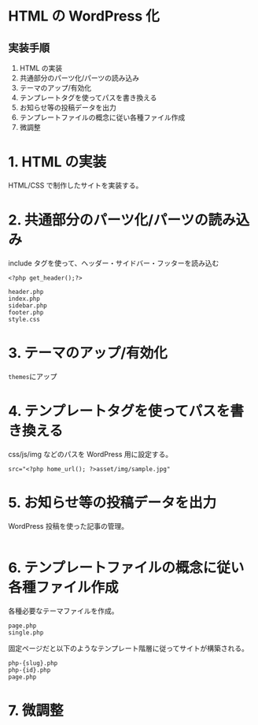 # HTML の WordPress 化

## 実装手順

1. HTML の実装
2. 共通部分のパーツ化/パーツの読み込み
3. テーマのアップ/有効化
4. テンプレートタグを使ってパスを書き換える
5. お知らせ等の投稿データを出力
6. テンプレートファイルの概念に従い各種ファイル作成
7. 微調整

# 1. HTML の実装

HTML/CSS で制作したサイトを実装する。

# 2. 共通部分のパーツ化/パーツの読み込み

include タグを使って、ヘッダー・サイドバー・フッターを読み込む

```
<?php get_header();?>
```

```
header.php
index.php
sidebar.php
footer.php
style.css
```

# 3. テーマのアップ/有効化

`themes`にアップ

# 4. テンプレートタグを使ってパスを書き換える

css/js/img などのパスを WordPress 用に設定する。

```
src="<?php home_url(); ?>asset/img/sample.jpg"
```

# 5. お知らせ等の投稿データを出力

WordPress 投稿を使った記事の管理。

```

```

# 6. テンプレートファイルの概念に従い各種ファイル作成

各種必要なテーマファイルを作成。

```
page.php
single.php
```

固定ページだと以下のようなテンプレート階層に従ってサイトが構築される。

```
php-{slug}.php
php-{id}.php
page.php
```

# 7. 微調整
